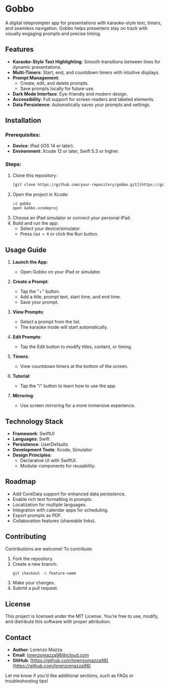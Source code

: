# Gobbo

A digital teleprompter app for presentations with karaoke-style text, timers, and seamless navigation. Gobbo helps presenters stay on track with visually engaging prompts and precise timing.

## Features

- **Karaoke-Style Text Highlighting**: Smooth transitions between lines for dynamic presentations.
- **Multi-Timers**: Start, end, and countdown timers with intuitive displays.
- **Prompt Management**:
  - Create, edit, and delete prompts.
  - Save prompts locally for future use.
- **Dark Mode Interface**: Eye-friendly and modern design.
- **Accessibility**: Full support for screen readers and labeled elements.
- **Data Persistence**: Automatically saves your prompts and settings.

## Installation

### Prerequisites:
- **Device**: iPad (iOS 14 or later).
- **Environment**: Xcode 12 or later, Swift 5.3 or higher.

### Steps:
1. Clone this repository:
   ```bash
   [git clone https://github.com/your-repository/gobbo.git](https://github.com/lorenzomazza98/GobboDigital.git)
   ```
2. Open the project in Xcode:
   ```bash
   cd gobbo
   open Gobbo.xcodeproj
   ```
3. Choose an iPad simulator or connect your personal iPad.
4. Build and run the app:
   - Select your device/simulator.
   - Press `Cmd + R` or click the Run button.

## Usage Guide

1. **Launch the App**:
   - Open Gobbo on your iPad or simulator.

2. **Create a Prompt**:
   - Tap the "+" button.
   - Add a title, prompt text, start time, and end time.
   - Save your prompt.

3. **View Prompts**:
   - Select a prompt from the list.
   - The karaoke mode will start automatically.

4. **Edit Prompts**:
   - Tap the Edit button to modify titles, content, or timing.

5. **Timers**:
   - View countdown timers at the bottom of the screen.

6. **Tutorial**:
   - Tap the "i" button to learn how to use the app.

7. **Mirroring**:
   - Use screen mirroring for a more immersive experience.

## Technology Stack

- **Framework**: SwiftUI
- **Languages**: Swift
- **Persistence**: UserDefaults
- **Development Tools**: Xcode, Simulator
- **Design Principles**:
  - Declarative UI with SwiftUI.
  - Modular components for reusability.

## Roadmap

- Add CoreData support for enhanced data persistence.
- Enable rich text formatting in prompts.
- Localization for multiple languages.
- Integration with calendar apps for scheduling.
- Export prompts as PDF.
- Collaboration features (shareable links).

## Contributing

Contributions are welcome! To contribute:

1. Fork the repository.
2. Create a new branch:
   ```bash
   git checkout -b feature-name
   ```
3. Make your changes.
4. Submit a pull request.

## License

This project is licensed under the MIT License. You’re free to use, modify, and distribute this software with proper attribution.

## Contact

- **Author**: Lorenzo Mazza
- **Email**: [lorenzomazza98@icloud.com](mailto:lorenzomazza98@icloud.com)
- **GitHub**: [https://github.com/lorenzomazza98](https://github.com/lorenzomazza98)

Let me know if you'd like additional sections, such as FAQs or troubleshooting tips!

